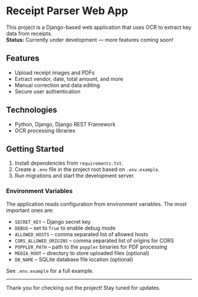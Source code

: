 # Receipt Parser Web App

This project is a Django-based web application that uses OCR to extract key data from receipts.  
**Status:** Currently under development — more features coming soon!

## Features
- Upload receipt images and PDFs
- Extract vendor, date, total amount, and more
- Manual correction and data editing
- Secure user authentication

## Technologies
- Python, Django, Django REST Framework
- OCR processing libraries

## Getting Started
1. Install dependencies from `requirements.txt`.
2. Create a `.env` file in the project root based on `.env.example`.
3. Run migrations and start the development server.

### Environment Variables
The application reads configuration from environment variables. The most important ones are:

- `SECRET_KEY` – Django secret key
- `DEBUG` – set to `True` to enable debug mode
- `ALLOWED_HOSTS` – comma separated list of allowed hosts
- `CORS_ALLOWED_ORIGINS` – comma separated list of origins for CORS
- `POPPLER_PATH` – path to the `poppler` binaries for PDF processing
- `MEDIA_ROOT` – directory to store uploaded files (optional)
- `DB_NAME` – SQLite database file location (optional)

See `.env.example` for a full example.

---

Thank you for checking out the project! Stay tuned for updates.
